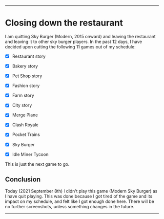 
***

# Closing down the restaurant

I am quitting Sky Burger (Modern, 2015 onward) and leaving the restaurant and leaving it to other sky burger players. In the past 12 days, I have decided upon cutting the following 11 games out of my schedule:

- [x] Restaurant story

- [x] Bakery story

- [x] Pet Shop story

- [x] Fashion story

- [x] Farm story

- [x] City story

- [x] Merge Plane

- [x] Clash Royale

- [x] Pocket Trains

- [x] Sky Burger

- [x] Idle Miner Tycoon

This is just the next game to go.

## Conclusion

Today (2021 September 8th) I didn't play this game (Modern Sky Burger) as I have quit playing. This was done because I got tired of the game and its impact on my schedule, and felt like I got enough done here. There will be no further screenshots, unless something changes in the future.

***
